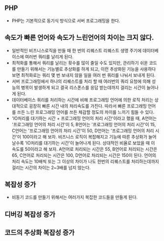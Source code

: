 ## PHP
- PHP는 기본적으로 동기식 방식으로 서버 프로그래밍을 한다.

## 속도가 빠른 언어와 속도가 느린언어의 차이는 크지 않다.
- 일반적인 비즈니스로직을 만들 때 한 번의 리퀘스트 리퀘스트 생명 주기에 데이터베이스에 여러번 쿼리를 날리게 된다.
- 최적화를 통해서 쿼리를 날리는 횟수를 많이 줄일 수도 있지만, 관리하기 쉬운 코드를 만들기 위해서는 기능별로 추상화를 하게 되고, 이런 추상화된 기능을 사용하다보면 최적화로는 쿼리 몇 번 보내지 않을 일을 여러 번 쿼리를 나눠서 보내게 된다.
- 서버 프로그래밍에서 하나의 리퀘스트를 처리 할 때 여러번의 쿼리 요청에 의해 성능의 병목이 발생하게 되고 결국 리스폰스를 응답 받는데까지 걸리는 시간이 늘어나게 된다.
- 데이터베이스 쿼리를 처리하는 시간에 비해 프로그래밍 언어에 의한 로직 처리는 상대적으로 굉장히 빠른 시간 내의 처리속도를 가진다. 따라서 빠른 프로그래밍 언어를 쓰든 느린 프로그래밍 언어를 쓰든 체감할 정도의 차이를 느끼기 힘들 수 있다.
- 'IO처리를 대기하는 시간 + 프로그래밍 언어의 처리 시간'이라고 했을 때, A언어는 '프로그래밍 언어의 처리 시간'이 5, B언어는 '프로그래밍 언어의 처리 시간'이 15, C언어는 '프로그래밍 언어의 처리 시간'이 50, D언어는 '프로그래밍 언어의 처리 시간'이 100이라고 해 보자. 비즈니스 로직이 복잡해지고 기능에 따른 추상화가 늘어날수록 'IO처리를 대기하는 시간'이 늘어나게 된다. 상대적인 비율로 보았을 때 이 속도를 50이라고 해 보자. A언어로 처리되는 시간은 55, B언어로 처리되는 시간은 65, C언어로 처리되는 시간은 100, D언어로 처리되는 시간은 150이 된다. 언어의 처리 속도는 10배씩 또는 그 이상의 차이가 나도 한번의 리퀘스트를 처리하는데까지 걸리는 시간의 차이는 2~3배를 넘지 않는다.

## 복잡성 증가
- 비동기 코드를 만들기 위해서는 여러가지 복잡한 코드들을 만들게 된다.

## 디버깅 복잡성 증가
## 코드의 추상화 복잡성 증가
